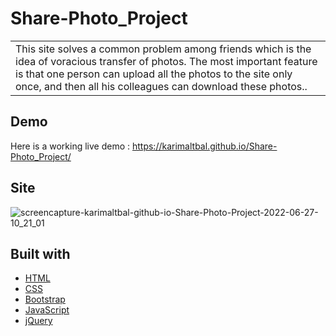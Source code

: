 # Share-Photo_Project


<table>
<tr>
<td>
  This site solves a common problem among friends which is the idea of voracious transfer of photos. The most important feature is that one person can upload all the photos to the site only once, and then all his colleagues can download these photos..
</td>
</tr>
</table>


## Demo
Here is a working live demo :  https://karimaltbal.github.io/Share-Photo_Project/


## Site

![screencapture-karimaltbal-github-io-Share-Photo-Project-2022-06-27-10_21_01](https://user-images.githubusercontent.com/67224257/175893824-820f78c5-c5be-40c7-b7d7-9f57dc0867c4.png)


## Built with 

- [HTML](https://html.com/)
- [CSS](https://css-tricks.com/) 
- [Bootstrap](http://getbootstrap.com/)
- [JavaScript](https://www.javascript.com/)
- [jQuery](https://jquery.com/)

